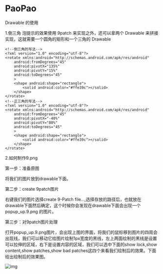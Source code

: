 # PaoPao
Drawable 的使用

1.倒三角 泡提示的效果使用 9patch 来实现之外，还可以拿两个 Drawable 来拼接实现，这就需要一个圆角的矩形和一个三角的 Drawable

```
<!--倒三角的写法-->
<?xml version="1.0" encoding="utf-8"?>
<rotate xmlns:android="http://schemas.android.com/apk/res/android"
    android:fromDegrees="45"
    android:pivotX="135%"
    android:pivotY="15%"
    android:toDegrees="45"
    >
    <shape android:shape="rectangle">
        <solid android:color="#ffe39c"></solid>
    </shape>
</rotate>
<!--正三角的写法-->
<?xml version="1.0" encoding="utf-8"?>
<rotate xmlns:android="http://schemas.android.com/apk/res/android"
    android:fromDegrees="45"
    android:pivotX="-40%"
    android:pivotY="80%"
    android:toDegrees="45"
    >
    <shape android:shape="rectangle">
        <solid android:color="#ffe39c"></solid>
    </shape>
</rotate>
```

2.如何制作9.png

第一步：准备原图

将我们的图片放到drawable下面。

第二步：create 9patch图片

右键我们的图片选择create 9-Patch file...,选择存放的路径后，也就放在drawable下面然后确定，这个时候你会发现在drawable下面会出现一个popup_up.9.png 的图片。

第三步：对9patch图片处理

打开popup_up.9.png图片，会出现上图的界面，将我们的鼠标移到图片的四周会出现线，我们可以移动它给图片绘制1px宽度的黑线，左上两面绘制的黑线是设置可以拉伸的区域，右下是设置内容的区域，我们可以选中下面的show lock,show content,show patches,show bad patches这四个来看我们绘制后的效果。下面给出绘制后的效果图。

![img](http://img.blog.csdn.net/20151024140002880?watermark/2/text/aHR0cDovL2Jsb2cuY3Nkbi5uZXQv/font/5a6L5L2T/fontsize/400/fill/I0JBQkFCMA==/dissolve/70/gravity/Center)

